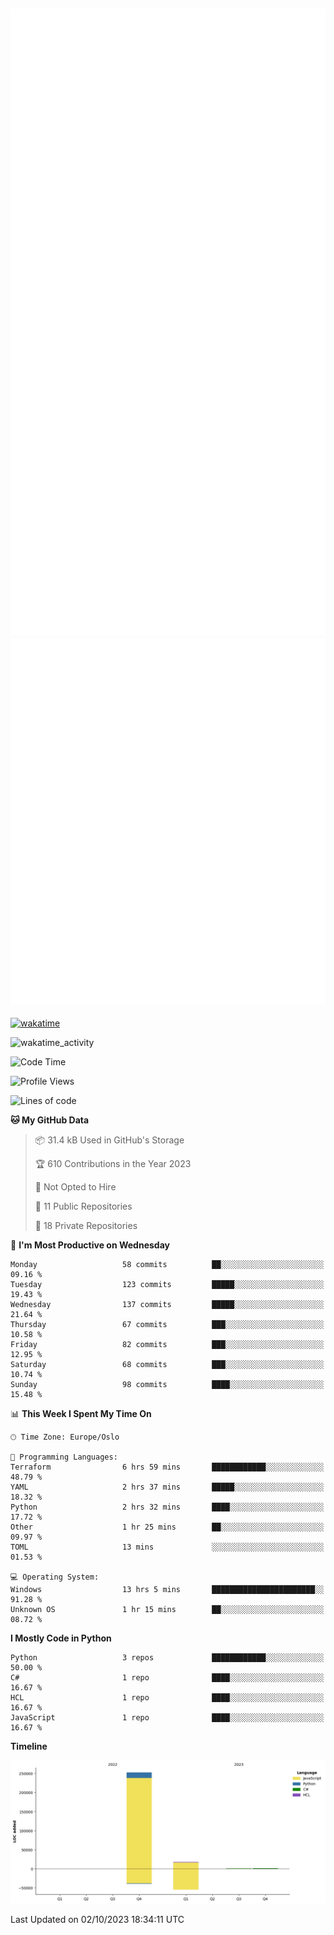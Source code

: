 ![Metrics](/metrics.svg)![Additional metrics](metrics.additional.svg)
----------------------------------------------------------------------------------------------------------------------------------------------------

[![wakatime](https://wakatime.com/badge/user/139c3dc8-b99d-475a-b6b4-e7663d03add8.svg)](https://wakatime.com/@139c3dc8-b99d-475a-b6b4-e7663d03add8)

![wakatime_activity](https://wakatime.com/share/@merca/d0fb6363-0f77-40ae-9525-9b9347ed2e36.svg)

<!--START_SECTION:waka-->
![Code Time](http://img.shields.io/badge/Code%20Time-6%2C776%20hrs%2026%20mins-blue)

![Profile Views](http://img.shields.io/badge/Profile%20Views-0-blue)

![Lines of code](https://img.shields.io/badge/From%20Hello%20World%20I%27ve%20Written-272.4%20thousand%20lines%20of%20code-blue)

**🐱 My GitHub Data** 

> 📦 31.4 kB Used in GitHub's Storage 
 > 
> 🏆 610 Contributions in the Year 2023
 > 
> 🚫 Not Opted to Hire
 > 
> 📜 11 Public Repositories 
 > 
> 🔑 18 Private Repositories 
 > 
📅 **I'm Most Productive on Wednesday** 

```text
Monday                   58 commits          ██░░░░░░░░░░░░░░░░░░░░░░░   09.16 % 
Tuesday                  123 commits         █████░░░░░░░░░░░░░░░░░░░░   19.43 % 
Wednesday                137 commits         █████░░░░░░░░░░░░░░░░░░░░   21.64 % 
Thursday                 67 commits          ███░░░░░░░░░░░░░░░░░░░░░░   10.58 % 
Friday                   82 commits          ███░░░░░░░░░░░░░░░░░░░░░░   12.95 % 
Saturday                 68 commits          ███░░░░░░░░░░░░░░░░░░░░░░   10.74 % 
Sunday                   98 commits          ████░░░░░░░░░░░░░░░░░░░░░   15.48 % 
```


📊 **This Week I Spent My Time On** 

```text
🕑︎ Time Zone: Europe/Oslo

💬 Programming Languages: 
Terraform                6 hrs 59 mins       ████████████░░░░░░░░░░░░░   48.79 % 
YAML                     2 hrs 37 mins       █████░░░░░░░░░░░░░░░░░░░░   18.32 % 
Python                   2 hrs 32 mins       ████░░░░░░░░░░░░░░░░░░░░░   17.72 % 
Other                    1 hr 25 mins        ██░░░░░░░░░░░░░░░░░░░░░░░   09.97 % 
TOML                     13 mins             ░░░░░░░░░░░░░░░░░░░░░░░░░   01.53 % 

💻 Operating System: 
Windows                  13 hrs 5 mins       ███████████████████████░░   91.28 % 
Unknown OS               1 hr 15 mins        ██░░░░░░░░░░░░░░░░░░░░░░░   08.72 % 
```

**I Mostly Code in Python** 

```text
Python                   3 repos             ████████████░░░░░░░░░░░░░   50.00 % 
C#                       1 repo              ████░░░░░░░░░░░░░░░░░░░░░   16.67 % 
HCL                      1 repo              ████░░░░░░░░░░░░░░░░░░░░░   16.67 % 
JavaScript               1 repo              ████░░░░░░░░░░░░░░░░░░░░░   16.67 % 
```



**Timeline**

![Lines of Code chart](https://raw.githubusercontent.com/merca/merca/current/assets/bar_graph.png)


 Last Updated on 02/10/2023 18:34:11 UTC
<!--END_SECTION:waka-->
